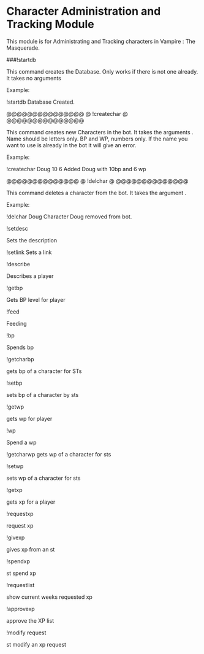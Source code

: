 # Character Administration and Tracking Module 

This module is for Administrating and Tracking characters in Vampire : The Masquerade. 

###!startdb 

This command creates the Database. Only works if there is not one already. It takes no arguments

Example:

!startdb
<BOT> Database Created.


@@@@@@@@@@@@@@@
@ !createchar @
@@@@@@@@@@@@@@@

This command creates new Characters in the bot. It takes the arguments <name> <bp> <wp>. Name should be letters only. BP and WP, numbers only. If the name you want to use is already in the bot it will give an error.

Example:

!createchar Doug 10 6
<BOT> Added Doug with 10bp and 6 wp


@@@@@@@@@@@@@@
@  !delchar  @
@@@@@@@@@@@@@@

This command deletes a character from the bot. It takes the argument <name>. 

Example:

!delchar Doug
<Bot> Character Doug removed from bot.


!setdesc

Sets the description


!setlink
Sets a link


!describe

Describes a player



!getbp

Gets BP level for player


!feed

Feeding


!bp

Spends bp


!getcharbp

gets bp of a character for STs


!setbp

sets bp of a character by sts



!getwp

gets wp for player


!wp

Spend a wp


!getcharwp
gets wp of a character for sts


!setwp

sets wp of a character for sts


!getxp

gets xp for a player


!requestxp

request xp


!givexp

gives xp from an st

!spendxp

st spend xp

!requestlist

show current weeks requested xp

!approvexp

approve the XP list

!modify request

st modify an xp request
